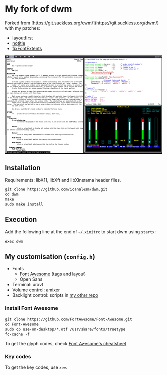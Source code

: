 # My fork of dwm

Forked from [https://git.suckless.org/dwm/](https://git.suckless.org/dwm/) with my patches:

* [layoutfirst](https://github.com/icanalesm/dwm/tree/layoutfirst)
* [notitle](https://github.com/icanalesm/dwm/tree/notitle)
* [fixFontExtents](https://github.com/icanalesm/dwm/tree/fixFontExtents)

![mydwm](img/mydwm.png)


## Installation

Requirements: libX11, libXft and libXinerama header files.

```
git clone https://github.com/icanalesm/dwm.git
cd dwm
make
sudo make install
```


## Execution

Add the following line at the end of `~/.xinitrc` to start dwm using `startx`:
```
exec dwm
```


## My customisation (`config.h`)

* Fonts
  - [Font Awesome](https://github.com/FortAwesome/Font-Awesome) (tags and layout)
  - Open Sans
* Terminal: urxvt
* Volume control: amixer
* Backlight control: scripts in [my other repo](https://github.com/icanalesm/openSUSE-installation)

### Install Font Awesome

```
git clone https://github.com/FortAwesome/Font-Awesome.git
cd Font-Awesome
sudo cp use-on-desktop/*.otf /usr/share/fonts/truetype
fc-cache -f
```

To get the glyph codes, check [Font Awesome's cheatsheet](https://www.fontawesome.com/cheatsheet)

### Key codes

To get the key codes, use `xev`.

